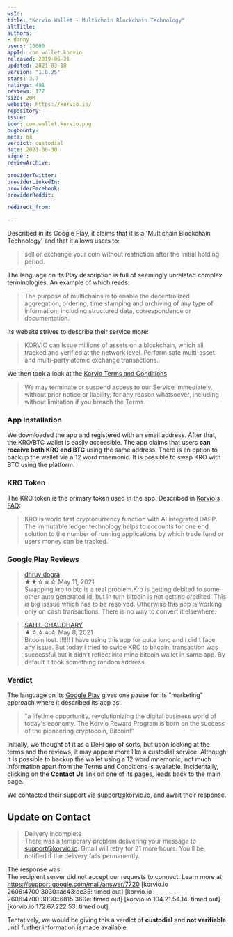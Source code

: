 ```yaml
---
wsId: 
title: "Korvio Wallet - Multichain Blockchain Technology"
altTitle: 
authors:
- danny
users: 10000
appId: com.wallet.korvio
released: 2019-06-21
updated: 2021-03-18
version: "1.0.25"
stars: 3.7
ratings: 491
reviews: 177
size: 20M
website: https://korvio.io/
repository: 
issue: 
icon: com.wallet.korvio.png
bugbounty: 
meta: ok
verdict: custodial
date: 2021-09-30
signer: 
reviewArchive:

providerTwitter: 
providerLinkedIn: 
providerFacebook: 
providerReddit: 

redirect_from:

---
```


Described in its Google Play, it claims that it is a 'Multichain Blockchain Technology' and that it allows users to:

> sell or exchange your coin without restriction after the initial holding period. 

The language on its Play description is full of seemingly unrelated complex terminologies. An example of which reads:

> The purpose of multichains is to enable the decentralized aggregation, ordering, time stamping and archiving of any type of information, including structured data, correspondence or documentation.

Its website strives to describe their service more:

> KORVIO can Issue millions of assets on a blockchain, which all tracked and verified at the network level. Perform safe multi-asset and multi-party atomic exchange transactions.

We then took a look at the [Korvio Terms and Conditions](https://korvio.io/TermsCondition.html) 

> We may terminate or suspend access to our Service immediately, without prior notice or liability, for any reason whatsoever, including without limitation if you breach the Terms.

### App Installation

We downloaded the app and registered with an email address. After that, the KRO/BTC wallet is easily accessible. The app claims that users **can receive both KRO and BTC** using the same address. There is an option to backup the wallet via a 12 word mnemonic. It is possible to swap KRO with BTC using the platform.

### KRO Token
The KRO token is the primary token used in the app. Described in [Korvio's FAQ](https://wallet.korvio.io/#/faq):

> KRO is world first cryptocurrency function with AI integrated DAPP. The immutable ledger technology helps to accounts for one end solution to the number of running applications by which trade fund or users money can be tracked.

### Google Play Reviews

> [dhruv dogra](https://play.google.com/store/apps/details?id=com.wallet.korvio&reviewId=gp%3AAOqpTOHJKm_tFnbu3MK2RqvaqGGYEhivd5RMu9FN0Epl-H8BRX5OG2yY_lyusESAK7Ak6E4nrGHyUF6OJQFNDw)<br>
  ★★☆☆☆ May 11, 2021 <br>
       Swapping kro to btc is a real problem.Kro is getting debited to some other auto generated id, but in turn bitcoin is not getting credited. This is big isssue which has to be resolved. Otherwise this app is working only on cash transactions. There is no way to convert it elsewhere.
       
> [SAHIL CHAUDHARY](https://play.google.com/store/apps/details?id=com.wallet.korvio&reviewId=gp%3AAOqpTOH7QoAvGRhHxqoL1c--Kx5_Kcj8kiGgfU7E_-LNq7WDMYie0A_Zrr-JZmPvgq_MdYVvD4Ekil2fTUGMJQ)<br>
  ★☆☆☆☆ May 8, 2021 <br>
       Bitcoin lost. !!!!!! I have using this app for quite long and i did't face any issue. But today i tried to swipe KRO to bitcoin, transaction was successful but it didn't reflect into mine bitcoin wallet in same app. By default it took something random address.
       
### Verdict

The language on its [Google Play](https://play.google.com/store/apps/details?id=com.wallet.korvio) gives one pause for its "marketing" approach where it described its app as:

> "a lifetime opportunity, revolutionizing the digital business world of today's economy. The Korvio Reward Program is born on the success of the pioneering cryptocoin, Bitcoin!"

Initially, we thought of it as a DeFi app of sorts, but upon looking at the terms and the reviews, it may appear more like a custodial service. Although it is possible to backup the wallet using a 12 word mnemonic, not much information apart from the Terms and Conditions is available. Incidentally, clicking on the **Contact Us** link on one of its pages, leads back to the main page. 

We contacted their support via support@korvio.io, and await their response. 

## Update on Contact

> Delivery incomplete<br>
There was a temporary problem delivering your message to support@korvio.io. Gmail will retry for 21 more hours. You'll be notified if the delivery fails permanently.

The response was:<br>
The recipient server did not accept our requests to connect. Learn more at https://support.google.com/mail/answer/7720 [korvio.io 2606:4700:3030::ac43:de35: timed out] [korvio.io 2606:4700:3030::6815:360e: timed out] [korvio.io 104.21.54.14: timed out] [korvio.io 172.67.222.53: timed out]

Tentatively, we would be giving this a verdict of **custodial** and **not verifiable** until further information is made available.
